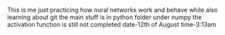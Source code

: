 This is me just practicing how nural networks work and behave
while also learning about git
the main stuff is in python folder under numpy
the activation function is still not completed
date-12th of August 
time-3:13am
